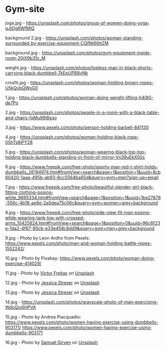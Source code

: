 # Gym-site

joga,jpg - https://unsplash.com/photos/group-of-women-doing-yoga-gJtDg6WfMlQ

background 2.jpg - https://unsplash.com/photos/woman-standing-surrounded-by-exercise-equipment-CQfNt66ttZM

background.jpg - https://unsplash.com/photos/gym-equipment-inside-room-20jX9b35r_M

weight.jpg - https://unsplash.com/photos/topless-man-in-black-shorts-carrying-black-dumbbell-7kEpUPB8vNk

crosfit.jpg - https://unsplash.com/photos/woman-holding-brown-ropes-U5kQvbQWoG0

1.jpg - https://unsplash.com/photos/woman-doing-weight-lifting-h4i9G-de7Po

2.jpg - https://unsplash.com/photos/people-in-a-room-with-a-black-table-and-chairs-fqMu99l8sqo

3.jpg - https://www.pexels.com/photo/person-holding-barbell-841130

4.jpg - https://unsplash.com/photos/woman-holding-black-rope-0ShTs8iPY28

5.jpg - https://unsplash.com/photos/woman-wearing-black-top-top-holding-black-dumbbells-standing-in-front-of-mirror-Vn39uEkX00s

6.jpg - https://www.freepik.com/free-photo/sporty-man-red-t-shirt-holds-dumbbells_26194974.htm#fromView=search&page=1&position=1&uuid=8cb60420-1aaa-495b-ab93-8cc5564ba65d&query=gym+men?sign-up=email

7.jpg - https://www.freepik.com/free-photo/beautiful-slender-girl-black-fitting-clothing-posing-white_9695334.htm#fromView=search&page=1&position=1&uuid=1be27878-556c-4b18-ae6e-2a0dea75c06c&query=gym+women+grey+background

8.jpg - https://www.freepik.com/free-photo/side-view-fit-man-posing-while-wearing-tank-top-with-crossed-arms_10425824.htm#fromView=search&page=1&position=0&uuid=96c6f23e-1da2-4f67-85cb-e33e458c8dd9&query=gym+men+grey+background

9.jpg - Photo by Leon Ardho from Pexels: https://www.pexels.com/photo/man-and-woman-holding-battle-ropes-1552242/

10.jpg - Photo by Pixabay: https://www.pexels.com/photo/woman-doing-exercise-414029/

11.jpg - Photo by <a href="https://unsplash.com/@victorfreitas?utm_content=creditCopyText&utm_medium=referral&utm_source=unsplash">Victor Freitas</a> on <a href="https://unsplash.com/photos/topless-man-             using-rowing-machine-KkYWWpurqbE?utm_content=creditCopyText&utm_medium=referral&utm_source=unsplash">Unsplash</a>

12.jpg - Photo by <a href="https://unsplash.com/@rothaargebirge?utm_content=creditCopyText&utm_medium=referral&utm_source=unsplash">Jessica Streser</a> on <a href="https://unsplash.com/photos/a-group-of-            people-in-a-gym-doing-push-ups-lZtlFjRdR5I?utm_content=creditCopyText&utm_medium=referral&utm_source=unsplash">Unsplash</a>

13.jpg - Photo by <a href="https://unsplash.com/@rothaargebirge?utm_content=creditCopyText&utm_medium=referral&utm_source=unsplash">Jessica Streser</a> on <a href="https://unsplash.com/photos/a-woman-               sitting-on-a-yoga-mat-with-her-legs-crossed-xjtX5TwofaI?utm_content=creditCopyText&utm_medium=referral&utm_source=unsplash">Unsplash</a>

14.jpg - https://unsplash.com/photos/grayscale-photo-of-man-exercising-WdoQio6HPVA

15.jpg - Photo by Andrea Piacquadio: https://www.pexels.com/photo/women-having-exercise-using-dumbbells-903171/
         https://www.pexels.com/photo/women-having-exercise-using-dumbbells-903171

16.jpg - Photo by <a href="https://unsplash.com/@samuelgirven?utm_content=creditCopyText&utm_medium=referral&utm_source=unsplash">Samuel Girven</a> on <a href="https://unsplash.com/photos/a-man-holding-a-pair-of-dumbs-in-a-gym-ulFjgocEHkA?utm_content=creditCopyText&utm_medium=referral&utm_source=unsplash">Unsplash</a>
      
